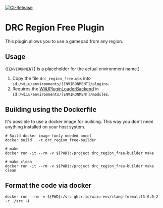 [![CI-Release](https://github.com/wiiu-env/drc_region_free_plugin/actions/workflows/ci.yml/badge.svg)](https://github.com/wiiu-env/drc_region_free_plugin/actions/workflows/ci.yml)

# DRC Region Free Plugin

This plugin allows you to use a gamepad from any region.

## Usage
(`[ENVIRONMENT]` is a placeholder for the actual environment name.)

1. Copy the file `drc_region_free.wps` into `sd:/wiiu/environments/[ENVIRONMENT]/plugins`.  
2. Requires the [WiiUPluginLoaderBackend](https://github.com/wiiu-env/WiiUPluginLoaderBackend) in `sd:/wiiu/environments/[ENVIRONMENT]/modules`.

## Building using the Dockerfile

It's possible to use a docker image for building. This way you don't need anything installed on your host system.

```
# Build docker image (only needed once)
docker build . -t drc_region_free-builder

# make 
docker run -it --rm -v ${PWD}:/project drc_region_free-builder make

# make clean
docker run -it --rm -v ${PWD}:/project drc_region_free-builder make clean
```

## Format the code via docker

`docker run --rm -v ${PWD}:/src ghcr.io/wiiu-env/clang-format:13.0.0-2 -r ./src -i`